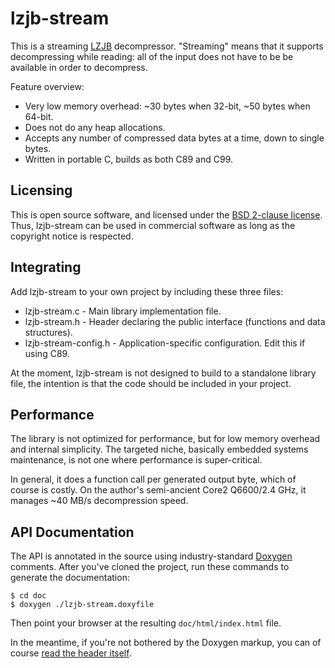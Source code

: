 # lzjb-stream #
This is a streaming [LZJB](http://en.wikipedia.org/wiki/LZJB) decompressor.
"Streaming" means that it supports decompressing while reading: all of the input does not have to be be available in order to decompress.

Feature overview:

- Very low memory overhead: ~30 bytes when 32-bit, ~50 bytes when 64-bit.
- Does not do any heap allocations.
- Accepts any number of compressed data bytes at a time, down to single bytes.
- Written in portable C, builds as both C89 and C99.


## Licensing ##
This is open source software, and licensed under the [BSD 2-clause license](http://opensource.org/licenses/BSD-2-Clause).
Thus, lzjb-stream can be used in commercial software as long as the copyright notice is respected.


## Integrating ##
Add lzjb-stream to your own project by including these three files:

- lzjb-stream.c - Main library implementation file.
- lzjb-stream.h - Header declaring the public interface (functions and data structures).
- lzjb-stream-config.h - Application-specific configuration. Edit this if using C89.

At the moment, lzjb-stream is not designed to build to a standalone library file, the intention is that the code should be included in your project.


## Performance ##
The library is not optimized for performance, but for low memory overhead and internal simplicity.
The targeted niche, basically embedded systems maintenance, is not one where performance is super-critical.

In general, it does a function call per generated output byte, which of course is costly.
On the author's semi-ancient Core2 Q6600/2.4 GHz, it manages ~40 MB/s decompression speed.


## API Documentation ##
The API is annotated in the source using industry-standard [Doxygen](http://www.doxygen.org/) comments.
After you've cloned the project, run these commands to generate the documentation:

    $ cd doc
    $ doxygen ./lzjb-stream.doxyfile

Then point your browser at the resulting `doc/html/index.html` file.

In the meantime, if you're not bothered by the Doxygen markup, you can of course [read the header itself](https://github.com/unwind/lzjb-stream/blob/master/include/lzjb-stream.h).
